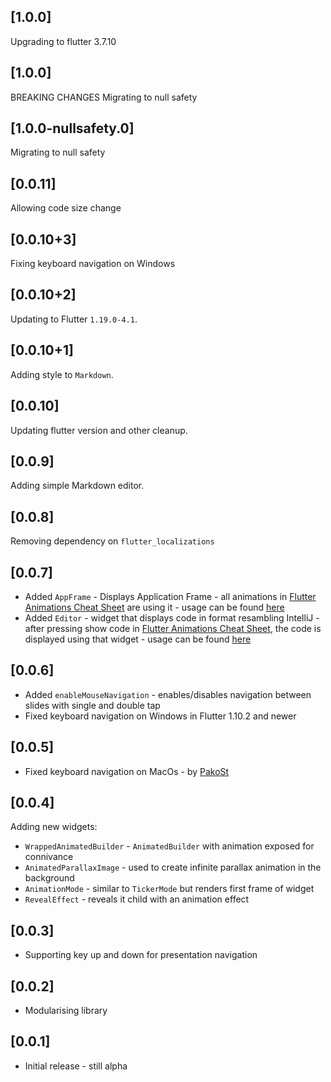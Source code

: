 
## [1.0.0]
Upgrading to flutter 3.7.10

## [1.0.0]
BREAKING CHANGES Migrating to null safety

## [1.0.0-nullsafety.0]
Migrating to null safety

## [0.0.11]
Allowing code size change

## [0.0.10+3]
Fixing keyboard navigation on Windows

## [0.0.10+2]
Updating to Flutter `1.19.0-4.1`.

## [0.0.10+1]
Adding style to `Markdown`.

## [0.0.10]
Updating flutter version and other cleanup.

## [0.0.9]
Adding simple Markdown editor.

## [0.0.8]
Removing dependency on `flutter_localizations`

## [0.0.7]
* Added `AppFrame` - Displays Application Frame - all animations in [Flutter Animations Cheat Sheet](https://flutter-animations-cheat-sheet.codemagic.app/#/) 
are using it - usage can be found [here](https://github.com/tomaszpolanski/flutter-animations/blob/master/lib/shared/frame.dart)
* Added `Editor` - widget that displays code in format resambling IntelliJ - after pressing show code in [Flutter Animations Cheat Sheet](https://flutter-animations-cheat-sheet.codemagic.app/#/), 
the code is displayed using that widget - usage can be found [here](https://github.com/tomaszpolanski/flutter-animations/blob/master/lib/shared/code/code_block.dart)

## [0.0.6]
* Added `enableMouseNavigation` - enables/disables navigation between slides with single and double tap
* Fixed keyboard navigation on Windows in Flutter 1.10.2 and newer

## [0.0.5]
* Fixed keyboard navigation on MacOs - by [PakoSt](https://github.com/psstoyanov)

## [0.0.4]

Adding new widgets:
* `WrappedAnimatedBuilder` - `AnimatedBuilder` with animation exposed for connivance
* `AnimatedParallaxImage` - used to create infinite parallax animation in the background
* `AnimationMode` - similar to `TickerMode` but renders first frame of widget
* `RevealEffect` - reveals it child with an animation effect

## [0.0.3]

* Supporting key up and down for presentation navigation

## [0.0.2]

* Modularising library

## [0.0.1]

* Initial release - still alpha
